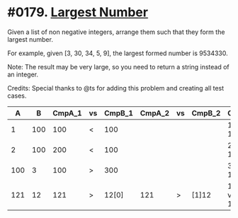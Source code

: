 # #0179. [Largest Number](https://leetcode.com/problems/largest-number/?tab=Description)

Given a list of non negative integers, arrange them such that they form the largest number.

For example, given [3, 30, 34, 5, 9], the largest formed number is 9534330.

Note: The result may be very large, so you need to return a string instead of an integer.

Credits: Special thanks to @ts for adding this problem and creating all test cases.


  A  |  B  | CmpA_1 | vs  | CmpB_1  | CmpA_2 | vs | CmpB_2 |Combined        
-----|-----|--------|-----|---------|--------|----|--------|----------------
  1  | 100 | 100    |  <  | 100     |        |    |        | 1_100 vs 100_1
  2  | 100 | 200    |  <  | 100     |        |    |        | 2_100 vs 100_2
 100 | 3   | 100    |  >  | 300     |        |    |        | 3_100 vs 100_3
 121 | 12  | 121    |  >  | 12[0]   |  121   | >  | [1]12  | 12_121 vs 121_12
